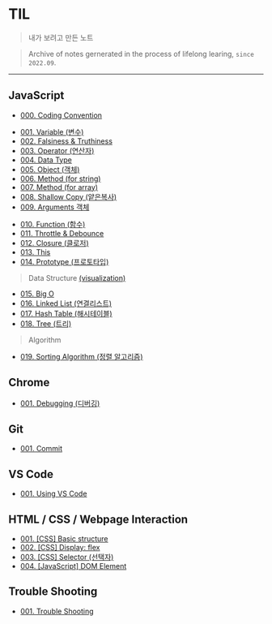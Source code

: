 # TIL

> 내가 보려고 만든 노트

> Archive of notes gernerated in the process of lifelong learing, `since 2022.09`.

---

## JavaScript

* [000. Coding Convention](https://github.com/j25nkh/TIL/blob/master/JavaScript/convention.md)
>
* [001. Variable (변수)](https://github.com/j25nkh/TIL/blob/master/JavaScript/variable.md)
* [002. Falsiness & Truthiness](https://github.com/j25nkh/TIL/blob/master/JavaScript/falsiness.md)
* [003. Operator (연산자)](https://github.com/j25nkh/TIL/blob/master/JavaScript/operator.md)
* [004. Data Type](https://github.com/j25nkh/TIL/blob/master/JavaScript/data_type.md)
* [005. Object (객체)](https://github.com/j25nkh/TIL/blob/master/JavaScript/object.md)
* [006. Method (for string)](https://github.com/j25nkh/TIL/blob/master/JavaScript/method_string.md)
* [007. Method (for array)](https://github.com/j25nkh/TIL/blob/master/JavaScript/method_array.md)
* [008. Shallow Copy (얕은복사)](https://github.com/j25nkh/TIL/blob/master/JavaScript/shallow_copy.md)
* [009. Arguments 객체](https://github.com/j25nkh/TIL/blob/master/JavaScript/arguments.md)
>
* [010. Function (함수)](https://github.com/j25nkh/TIL/blob/master/JavaScript/function.md)
* [011. Throttle & Debounce](https://github.com/j25nkh/TIL/blob/master/JavaScript/throttle_debounce.md)
* [012. Closure (클로저)](https://github.com/j25nkh/TIL/blob/master/JavaScript/closure.md)
* [013. This](https://github.com/j25nkh/TIL/blob/master/JavaScript/this.md)
* [014. Prototype (프로토타입)](https://github.com/j25nkh/TIL/blob/master/JavaScript/prototype.md)
> Data Structure [(visualization)](https://www.bigocheatsheet.com/)
* [015. Big O](https://github.com/j25nkh/TIL/blob/master/JavaScript/big_O.md)
* [016. Linked List (연결리스트)](https://github.com/j25nkh/TIL/blob/master/JavaScript/linked_list.md)
* [017. Hash Table (해시테이블)](https://github.com/j25nkh/TIL/blob/master/JavaScript/hash_table.md)
* [018. Tree (트리)](https://github.com/j25nkh/TIL/blob/master/JavaScript/tree.md)
>Algorithm
* [019. Sorting Algorithm (정렬 알고리즘)](https://github.com/j25nkh/TIL/blob/master/JavaScript/sorting.md)

## Chrome
* [001. Debugging (디버깅)](https://github.com/j25nkh/TIL/blob/master/Chrome/debugging.md)

## Git
* [001. Commit](https://github.com/j25nkh/TIL/blob/master/Git/Commit.md)

## VS Code
* [001. Using VS Code](https://github.com/j25nkh/TIL/blob/master/VS_Code/using_VSCode.md)

## HTML / CSS / Webpage Interaction
* [001. [CSS] Basic structure](https://github.com/j25nkh/TIL/blob/master/CSS/Basic_structure.md)
* [002. [CSS] Display: flex](https://github.com/j25nkh/TIL/blob/master/CSS/Display_flex.md)
* [003. [CSS] Selector (선택자)](https://github.com/j25nkh/TIL/blob/master/CSS/Selector.md)
* [004. [JavaScript] DOM Element](https://github.com/j25nkh/TIL/blob/master/Webpage_interaction/DOM_element.md)

## Trouble Shooting
* [001. Trouble Shooting](https://github.com/j25nkh/TIL/blob/master/Troubleshooting/trouble_shooting.md)
